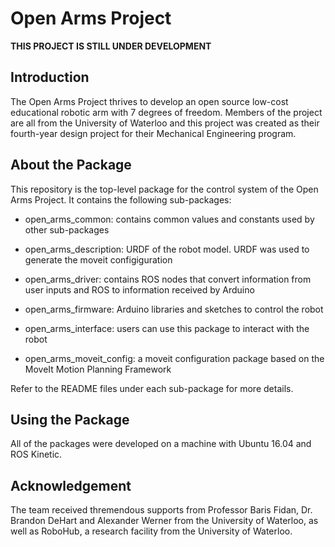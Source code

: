 # Open Arms Project

**THIS PROJECT IS STILL UNDER DEVELOPMENT**

## Introduction

The Open Arms Project thrives to develop an open source low-cost educational robotic arm with 7 degrees of freedom. Members of the project are all from the University of Waterloo and this project was created as their fourth-year design project for their Mechanical Engineering program. 

## About the Package

This repository is the top-level package for the control system of the Open Arms Project. It contains the following sub-packages:

- open_arms_common: contains common values and constants used by other sub-packages
  
- open_arms_description: URDF of the robot model. URDF was used to generate the moveit configiguration

- open_arms_driver: contains ROS nodes that convert information from user inputs and ROS to information received by Arduino

- open_arms_firmware: Arduino libraries and sketches to control the robot

- open_arms_interface: users can use this package to interact with the robot

- open_arms_moveit_config: a moveit configuration package based on the MoveIt Motion Planning Framework

Refer to the README files under each sub-package for more details.

## Using the Package

All of the packages were developed on a machine with Ubuntu 16.04 and ROS Kinetic.

## Acknowledgement

The team received thremendous supports from Professor Baris Fidan, Dr. Brandon DeHart and Alexander Werner from the University of Waterloo, as well as RoboHub, a research facility from the University of Waterloo.